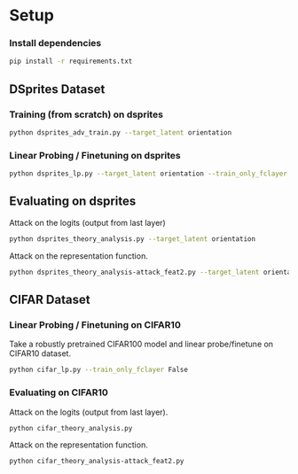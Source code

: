 # Setup
### Install dependencies

```bash
pip install -r requirements.txt
```

## DSprites Dataset
### Training (from scratch) on dsprites

```bash
python dsprites_adv_train.py --target_latent orientation
```

### Linear Probing / Finetuning on dsprites

```bash
python dsprites_lp.py --target_latent orientation --train_only_fclayer False
```

## Evaluating on dsprites

Attack on the logits (output from last layer)
```bash
python dsprites_theory_analysis.py --target_latent orientation
```

Attack on the representation function.
```bash
python dsprites_theory_analysis-attack_feat2.py --target_latent orientation
```

## CIFAR Dataset
### Linear Probing / Finetuning on CIFAR10

Take a robustly pretrained CIFAR100 model and linear probe/finetune on CIFAR10 dataset.
```bash
python cifar_lp.py --train_only_fclayer False
```

### Evaluating on CIFAR10

Attack on the logits (output from last layer).
```bash
python cifar_theory_analysis.py 
```

Attack on the representation function.
```bash
python cifar_theory_analysis-attack_feat2.py
```
